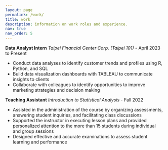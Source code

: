 ```yaml
---
layout: page
permalink: /work/
title: work
description: information on work roles and experience.
nav: true
nav_order: 5
---
```


**Data Analyst Intern**
*Taipei Financial Center Corp. (Taipei 101)* - April 2023 to Present
- Conduct data analyses to identify customer trends and profiles using R, Python, and SQL
- Build data visualization dashboards with TABLEAU to communicate insights to clients
- Collaborate with colleagues to identify opportunities to improve marketing strategies and decision making

**Teaching Assistant**
*Introduction to Statistical Analysis* - Fall 2022
- Assisted in the administration of the course by organizing assessments, answering student inquiries, and facilitating class discussions
- Supported the instructor in executing lesson plans and provided personalized attention to the more than 15 students during individual and group sessions
- Designed effective and accurate examinations to assess student learning and performance